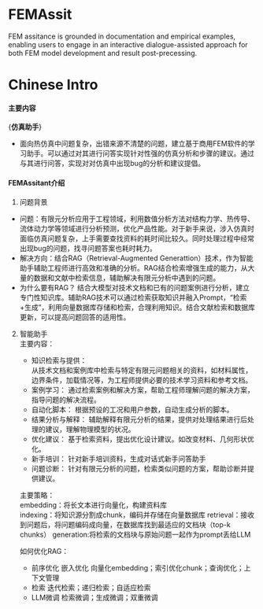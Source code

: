 # FEMAssit
FEM assitance is grounded in documentation and empirical examples, enabling users to engage in an interactive dialogue-assisted approach for both FEM model development and result post-precessing.

# Chinese Intro

#### 主要内容
{**仿真助手**}
+ 面向热仿真中问题复杂，出错来源不清楚的问题，建立基于商用FEM软件的学习助手。可以通过对其进行问答实现针对性强的仿真分析和步骤的建议。通过与其进行问答，实现对对仿真中出现bug的分析和建议提倡。

#### FEMAssitant介绍
1. 问题背景 
  - 问题：有限元分析应用于工程领域，利用数值分析方法对结构力学、热传导、流体动力学等领域进行分析预测，优化产品性能。对于新手来说，涉入仿真时面临仿真问题复杂，上手需要查找资料的耗时间比较久。同时处理过程中经常出现bug的问题，找寻问题答案也耗时耗力。
  - 解决方向：结合RAG（Retrieval-Augmented Generattion）技术，作为智能助手辅助工程师进行高效和准确的分析。RAG结合检索增强生成的能力，从大量的数据和文献中检索信息，辅助解决有限元分析中遇到的问题。
  - 为什么要有RAG？
    结合大模型对技术文档和已有的问题案例进行分析，建立专门性知识库。辅助RAG技术可以通过检索获取知识并融入Prompt，“检索+生成”，利用向量数据库存储和检索，合理利用知识。结合文献检索和数据库更新，可以提高问题回答的适用性。


2. 智能助手 \
   主要内容：
   - 知识检索与提供：\
     从技术文档和案例库中检索与特定有限元问题相关的资料，如材料属性，边界条件，加载情况等，为工程师提供必要的技术学习资料和参考文档。
   - 案例学习：
     通过检索案例和解决方案，帮助工程师理解问题的解决方案，指导问题的解决流程。 
   - 自动化脚本：
     根据预设的工况和用户参数，自动生成分析的脚本。
   - 结果分析与解释：
     辅助解释有限元分析的结果，提供对处理结果进行后处理的建议，理解物理模型的状况。 
   - 优化建议：
     基于检索资料，提出优化设计建议。如改变材料、几何形状优化。
   - 新手培训：
     针对新手培训资料，生成对话式新手问答助手 
   - 问题诊断：
     针对有限元分析的问题，检索类似问题的方案，帮助诊断并提供建议。

   主要策略：\
   embedding：将长文本进行向量化，构建资料库   
   indexing：将知识源分割成chunk，编码并存储在向量数据库
   retrieval：接收到问题后，将问题编码成向量，在数据库找到最适应的文档块（top-k chunks）
   generation:将检索的文档块与原始问题一起作为prompt丢给LLM

   如何优化RAG：
    - 前序优化
      嵌入优化 向量化embedding；索引优化chunk；查询优化；上下文管理
    - 检索
      迭代检索；递归检索；自适应检索
    - LLM微调
      检索微调；生成微调；双重微调




